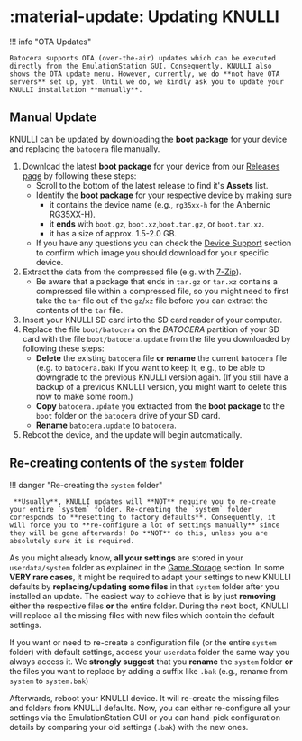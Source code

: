 #  :material-update: Updating KNULLI

!!! info "OTA Updates"

    Batocera supports OTA (over-the-air) updates which can be executed directly from the EmulationStation GUI. Consequently, KNULLI also shows the OTA update menu. However, currently, we do **not have OTA servers** set up, yet. Until we do, we kindly ask you to update your KNULLI installation **manually**.

## Manual Update

KNULLI can be updated by downloading the **boot package** for your device and replacing the `batocera` file manually.

1. Download the latest **boot package** for your device from our [Releases page](https://github.com/knulli-cfw/distribution/releases/latest) by following these steps:
    * Scroll to the bottom of the latest release to find it's **Assets** list.
    * Identify the **boot package** for your respective device by making sure
        * it contains the device name (e.g., `rg35xx-h` for the Anbernic RG35XX-H).
        * it **ends** with `boot.gz`, `boot.xz`,`boot.tar.gz`, or `boot.tar.xz`.
        * it has a size of approx. 1.5-2.0 GB.
    * If you have any questions you can check the [Device Support](../devices/index.md) section to confirm which image you should download for your specific device.
2. Extract the data from the compressed file (e.g. with [7-Zip](https://7-zip.org/)).
    * Be aware that a package that ends in `tar.gz` or `tar.xz` contains a compressed file within a compressed file, so you might need to first take the `tar` file out of the `gz`/`xz` file before you can extract the contents of the `tar` file.
3. Insert your KNULLI SD card into the SD card reader of your computer.
4. Replace the file `boot/batocera` on the *BATOCERA* partition of your SD card with the file `boot/batocera.update` from the file you downloaded by following these steps:
    * **Delete** the existing `batocera` file **or rename** the current `batocera` file (e.g. to `batocera.bak`) if you want to keep it, e.g., to be able to downgrade to the previous KNULLI version again. (If you still have a backup of a previous KNULLI version, you might want to delete this now to make some room.)
    * **Copy** `batocera.update` you extracted from the **boot package** to the `boot` folder on the `batocera` drive of your SD card.
    * **Rename** `batocera.update` to `batocera`.
5. Reboot the device, and the update will begin automatically.

## Re-creating contents of the `system` folder

!!! danger "Re-creating the `system` folder"

     **Usually**, KNULLI updates will **NOT** require you to re-create your entire `system` folder. Re-creating the `system` folder corresponds to **resetting to factory defaults**. Consequently, it will force you to **re-configure a lot of settings manually** since they will be gone afterwards! Do **NOT** do this, unless you are absolutely sure it is required.

As you might already know, **all your settings** are stored in your `userdata/system` folder as explained in the [Game Storage](../add-games/game-storage) section. In some **VERY rare cases**, it might be required to adapt your settings to new KNULLI defaults by **replacing/updating some files** in that `system` folder after you installed an update. The easiest way to achieve that is by just **removing** either the respective files **or** the entire folder. During the next boot, KNULLI will replace all the missing files with new files which contain the default settings.

If you want or need to re-create a configuration file (or the entire `system` folder) with default settings, access your `userdata` folder the same way you always access it. We **strongly suggest** that you **rename** the `system` folder **or** the files you want to replace by adding a suffix like `.bak` (e.g., rename from `system` to `system.bak`)

Afterwards, reboot your KNULLI device. It will re-create the missing files and folders from KNULLI defaults. Now, you can either re-configure all your settings via the EmulationStation GUI or you can hand-pick configuration details by comparing your old settings (`.bak`) with the new ones.
